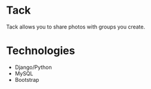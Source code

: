 # Tack
Tack allows you to share photos with groups you create.

# Technologies
- Django/Python
- MySQL
- Bootstrap
